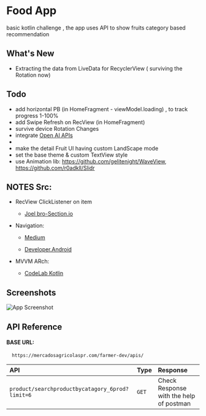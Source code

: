 
# Food App

basic kotlin challenge , the  app uses API to show fruits category based recommendation 

## What's New
- Extracting the data from LiveData for RecyclerView ( surviving the Rotation now)
 
## Todo
- add horizontal PB (in HomeFragment - viewModel.loading) , to track progress  1-100%
- add Swipe Refresh on RecView (in HomeFragment)
- survive device Rotation Changes
- integrate  [Open AI APIs](https://beta.openai.com/overview)
- 
- make the detail Fruit UI  having custom LandScape mode
- set the base theme &  custom TextView style 
- use Animation lib: https://github.com/gelitenight/WaveView, https://github.com/r0adkll/Slidr


## NOTES Src:


- RecView ClickListener on item
  - [Joel bro-Section.io](https://www.section.io/engineering-education/handling-recyclerview-clicks-the-right-way/)

- Navigation: 
    - [Medium](https://medium.com/@muhamed.riyas/navigation-component-the-complete-guide-c51c9911684)

    - [Developer.Android](https://developer.android.com/guide/navigation/navigation-getting-started)

- MVVM ARch: 
    - [CodeLab Kotlin](https://developer.android.com/codelabs/kotlin-android-training-view-model?index=..%2F..android-kotlin-fundamentals#0)





## Screenshots

![App Screenshot](https://via.placeholder.com/468x300?text=App+Screenshot+Here)


## API Reference

#### BASE URL:

```http
  https://mercadosagricolaspr.com/farmer-dev/apis/
```

| API | Type     | Response                |
| :-------- | :------- | :------------------------- |
| `product/searchproductbycatagory_6prod?limit=6` | `GET` | Check Response with the help of postman |



